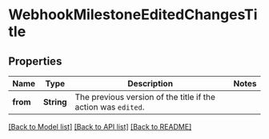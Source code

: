 # WebhookMilestoneEditedChangesTitle

## Properties

Name | Type | Description | Notes
------------ | ------------- | ------------- | -------------
**from** | **String** | The previous version of the title if the action was `edited`. | 

[[Back to Model list]](../README.md#documentation-for-models) [[Back to API list]](../README.md#documentation-for-api-endpoints) [[Back to README]](../README.md)


